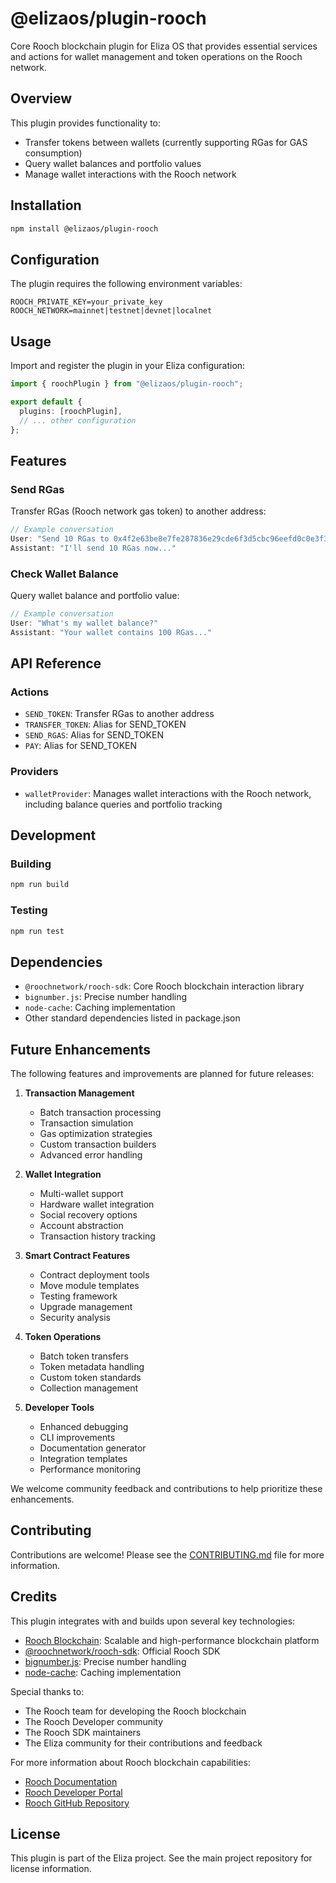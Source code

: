 # @elizaos/plugin-rooch

Core Rooch blockchain plugin for Eliza OS that provides essential services and actions for wallet management and token operations on the Rooch network.

## Overview

This plugin provides functionality to:
- Transfer tokens between wallets (currently supporting RGas for GAS consumption)
- Query wallet balances and portfolio values
- Manage wallet interactions with the Rooch network

## Installation

```bash
npm install @elizaos/plugin-rooch
```

## Configuration

The plugin requires the following environment variables:

```env
ROOCH_PRIVATE_KEY=your_private_key
ROOCH_NETWORK=mainnet|testnet|devnet|localnet
```

## Usage

Import and register the plugin in your Eliza configuration:

```typescript
import { roochPlugin } from "@elizaos/plugin-rooch";

export default {
  plugins: [roochPlugin],
  // ... other configuration
};
```

## Features

### Send RGas

Transfer RGas (Rooch network gas token) to another address:

```typescript
// Example conversation
User: "Send 10 RGas to 0x4f2e63be8e7fe287836e29cde6f3d5cbc96eefd0c0e3f3747668faa2ae7324b0"
Assistant: "I'll send 10 RGas now..."
```

### Check Wallet Balance

Query wallet balance and portfolio value:

```typescript
// Example conversation
User: "What's my wallet balance?"
Assistant: "Your wallet contains 100 RGas..."
```

## API Reference

### Actions

- `SEND_TOKEN`: Transfer RGas to another address
- `TRANSFER_TOKEN`: Alias for SEND_TOKEN
- `SEND_RGAS`: Alias for SEND_TOKEN
- `PAY`: Alias for SEND_TOKEN

### Providers

- `walletProvider`: Manages wallet interactions with the Rooch network, including balance queries and portfolio tracking

## Development

### Building

```bash
npm run build
```

### Testing

```bash
npm run test
```

## Dependencies

- `@roochnetwork/rooch-sdk`: Core Rooch blockchain interaction library
- `bignumber.js`: Precise number handling
- `node-cache`: Caching implementation
- Other standard dependencies listed in package.json

## Future Enhancements

The following features and improvements are planned for future releases:

1. **Transaction Management**
   - Batch transaction processing
   - Transaction simulation
   - Gas optimization strategies
   - Custom transaction builders
   - Advanced error handling

2. **Wallet Integration**
   - Multi-wallet support
   - Hardware wallet integration
   - Social recovery options
   - Account abstraction
   - Transaction history tracking

3. **Smart Contract Features**
   - Contract deployment tools
   - Move module templates
   - Testing framework
   - Upgrade management
   - Security analysis

4. **Token Operations**
   - Batch token transfers
   - Token metadata handling
   - Custom token standards
   - Collection management

5. **Developer Tools**
   - Enhanced debugging
   - CLI improvements
   - Documentation generator
   - Integration templates
   - Performance monitoring

We welcome community feedback and contributions to help prioritize these enhancements.

## Contributing

Contributions are welcome! Please see the [CONTRIBUTING.md](CONTRIBUTING.md) file for more information.

## Credits

This plugin integrates with and builds upon several key technologies:

- [Rooch Blockchain](https://rooch.network): Scalable and high-performance blockchain platform
- [@roochnetwork/rooch-sdk](https://www.npmjs.com/package/@roochnetwork/rooch-sdk): Official Rooch SDK
- [bignumber.js](https://github.com/MikeMcl/bignumber.js/): Precise number handling
- [node-cache](https://www.npmjs.com/package/node-cache): Caching implementation

Special thanks to:
- The Rooch team for developing the Rooch blockchain
- The Rooch Developer community
- The Rooch SDK maintainers
- The Eliza community for their contributions and feedback

For more information about Rooch blockchain capabilities:
- [Rooch Documentation](https://rooch.network/learn/overview)
- [Rooch Developer Portal](https://rooch.network/learn/overview)
- [Rooch GitHub Repository](https://github.com/rooch-network)

## License

This plugin is part of the Eliza project. See the main project repository for license information.
